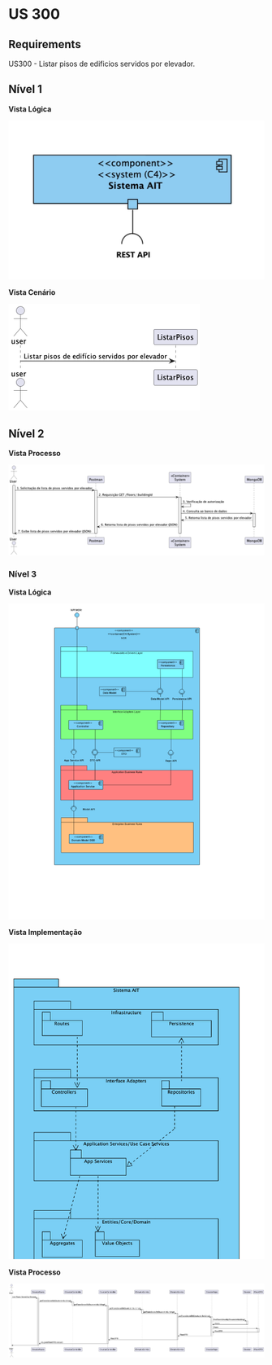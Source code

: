 # US 300

## Requirements

US300 - Listar pisos de edificios servidos por elevador.

## Nível 1
**Vista Lógica**

![Vista Lógica](Nivel1Logico.jpeg "Vista Lógica")

**Vista Cenário**

![Vista Cenário](VistaCenario1.png "Vista Cenario")

## Nível 2

**Vista Processo**

![Sequence Diagram](VistaProcesso2.png "Sequence Diagram")

### Nível 3
**Vista Lógica**

![Vista Lógica](Nivel3Logica.png "Vista Lógica")

**Vista Implementação**

![Vista Implementação](Nivel3Implementacao.png "Vista Implementação")

**Vista Processo**

![Sequence Diagram](VistaProcesso3.png "Sequence Diagram")